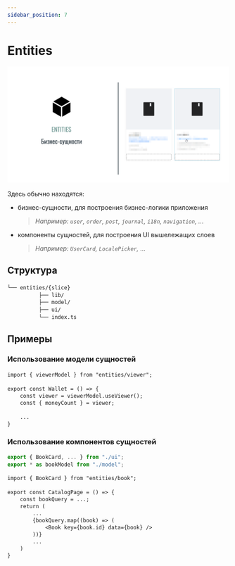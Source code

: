 ```yaml
---
sidebar_position: 7
---
```


# Entities

![entities-themed-bordered](/img/layers/entities.png)

Здесь обычно находятся:

- бизнес-сущности, для построения бизнес-логики приложения
    > *Например: `user`, `order`, `post`, `journal`, `i18n`, `navigation`, ...*
- компоненты сущностей, для построения UI вышележащих слоев
    > *Например: `UserCard`, `LocalePicker`, ...*

## Структура

```sh
└── entities/{slice}
          ├── lib/
          ├── model/
          ├── ui/
          └── index.ts
```

## Примеры

### Использование модели сущностей

```tsx title=**/**/index.tsx
import { viewerModel } from "entities/viewer";

export const Wallet = () => {
    const viewer = viewerModel.useViewer();
    const { moneyCount } = viewer;
    
    ...
}
```

### Использование компонентов сущностей

```ts title=entities/book/index.ts
export { BookCard, ... } from "./ui";
export * as bookModel from "./model";
```

```tsx title=pages/**/index.tsx
import { BookCard } from "entities/book";

export const CatalogPage = () => {
    const bookQuery = ...;
    return (
        ...
        {bookQuery.map((book) => (
            <Book key={book.id} data={book} />
        ))}
        ...
    )
}
```
